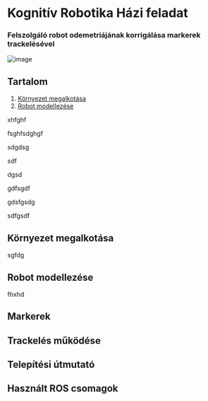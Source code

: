 # Kognitív Robotika Házi feladat
### Felszolgáló robot odemetriájának korrigálása markerek trackelésével
![image](https://github.com/ArminKaroly/Kog_Rob_HF/assets/62290156/87faf514-7485-459b-ba44-3918a837b195)

## Tartalom
1. [Környezet megalkotása](#elsofejezet)
2. [Robot modellezése](#masodikfejezet)


xhfghf



fsghfsdghgf

sdgdsg

sdf

dgsd

gdfsgdf

gdsfgsdg

sdfgsdf



## Környezet megalkotása <a name="elsofejezet"></a>
sgfdg
## Robot modellezése <a name="masodikfejezet"></a>
fhxhd
## Markerek
## Trackelés működése
## Telepítési útmutató
## Használt ROS csomagok

